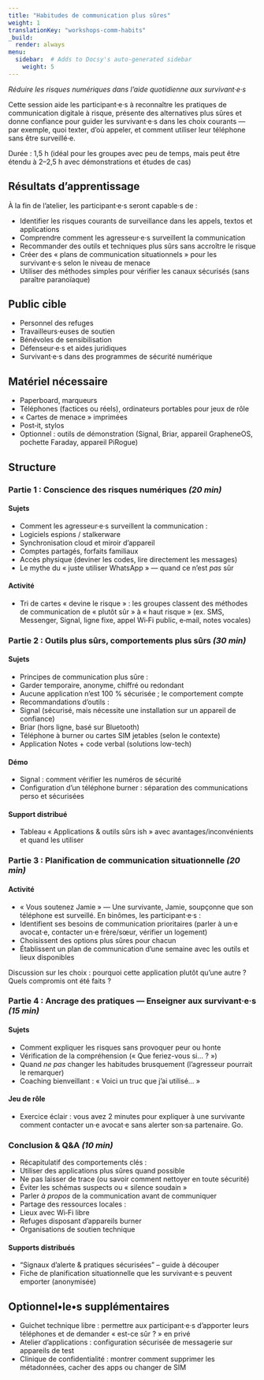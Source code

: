 ```yaml
---
title: "Habitudes de communication plus sûres"
weight: 1
translationKey: "workshops-comm-habits"
_build:
  render: always
menu:
  sidebar:  # Adds to Docsy's auto-generated sidebar
    weight: 5
---
```


*Réduire les risques numériques dans l’aide quotidienne aux survivant·e·s*

Cette session aide les participant·e·s à reconnaître les pratiques de communication digitale à risque, présente des alternatives plus sûres et donne confiance pour guider les survivant·e·s dans les choix courants — par exemple, quoi texter, d’où appeler, et comment utiliser leur téléphone sans être surveillé·e.

Durée : 1,5 h (idéal pour les groupes avec peu de temps, mais peut être étendu à 2–2,5 h avec démonstrations et études de cas)

## Résultats d’apprentissage

À la fin de l’atelier, les participant·e·s seront capable·s de :

* Identifier les risques courants de surveillance dans les appels, textos et applications
* Comprendre comment les agresseur·e·s surveillent la communication
* Recommander des outils et techniques plus sûrs sans accroître le risque
* Créer des « plans de communication situationnels » pour les survivant·e·s selon le niveau de menace
* Utiliser des méthodes simples pour vérifier les canaux sécurisés (sans paraître paranoïaque)

## Public cible

* Personnel des refuges
* Travailleurs·euses de soutien
* Bénévoles de sensibilisation
* Défenseur·e·s et aides juridiques
* Survivant·e·s dans des programmes de sécurité numérique

## Matériel nécessaire

* Paperboard, marqueurs
* Téléphones (factices ou réels), ordinateurs portables pour jeux de rôle
* « Cartes de menace » imprimées
* Post‑it, stylos
* Optionnel : outils de démonstration (Signal, Briar, appareil GrapheneOS, pochette Faraday, appareil PiRogue)

## Structure

### Partie 1 : Conscience des risques numériques *(20 min)*

#### Sujets

* Comment les agresseur·e·s surveillent la communication :
 * Logiciels espions / stalkerware
 * Synchronisation cloud et miroir d’appareil
 * Comptes partagés, forfaits familiaux
 * Accès physique (deviner les codes, lire directement les messages)
* Le mythe du « juste utiliser WhatsApp » — quand ce n’est *pas* sûr

#### Activité

* Tri de cartes « devine le risque » : les groupes classent des méthodes de communication de « plutôt sûr » à « haut risque » (ex. SMS, Messenger, Signal, ligne fixe, appel Wi‑Fi public, e‑mail, notes vocales)

### Partie 2 : Outils plus sûrs, comportements plus sûrs *(30 min)*

#### Sujets

* Principes de communication plus sûre :
 * Garder temporaire, anonyme, chiffré ou redondant
 * Aucune application n’est 100 % sécurisée ; le comportement compte
* Recommandations d’outils :
 * Signal (sécurisé, mais nécessite une installation sur un appareil de confiance)
 * Briar (hors ligne, basé sur Bluetooth)
 * Téléphone à burner ou cartes SIM jetables (selon le contexte)
 * Application Notes + code verbal (solutions low-tech)

#### Démo

* Signal : comment vérifier les numéros de sécurité
* Configuration d’un téléphone burner : séparation des communications perso et sécurisées

#### Support distribué

* Tableau « Applications & outils sûrs ish » avec avantages/inconvénients et quand les utiliser

### Partie 3 : Planification de communication situationnelle *(20 min)*

#### Activité

* « Vous soutenez Jamie »
 — Une survivante, Jamie, soupçonne que son téléphone est surveillé. En binômes, les participant·e·s :
 * Identifient ses besoins de communication prioritaires (parler à un·e avocat·e, contacter un·e frère/sœur, vérifier un logement)
 * Choisissent des options plus sûres pour chacun
 * Établissent un plan de communication d’une semaine avec les outils et lieux disponibles

Discussion sur les choix : pourquoi cette application plutôt qu’une autre ? Quels compromis ont été faits ?

### Partie 4 : Ancrage des pratiques — Enseigner aux survivant·e·s *(15 min)*

#### Sujets

* Comment expliquer les risques sans provoquer peur ou honte
* Vérification de la compréhension (« Que feriez-vous si… ? »)
* Quand *ne pas* changer les habitudes brusquement (l’agresseur pourrait le remarquer)
* Coaching bienveillant : « Voici un truc que j’ai utilisé… »

#### Jeu de rôle

* Exercice éclair : vous avez 2 minutes pour expliquer à une survivante comment contacter un·e avocat·e sans alerter son·sa partenaire. Go.

### Conclusion & Q&A *(10 min)*

* Récapitulatif des comportements clés :
 * Utiliser des applications plus sûres quand possible
 * Ne pas laisser de trace (ou savoir comment nettoyer en toute sécurité)
 * Éviter les schémas suspects ou « silence soudain »
 * Parler *à propos* de la communication avant de communiquer
* Partage des ressources locales :
 * Lieux avec Wi‑Fi libre
 * Refuges disposant d’appareils burner
 * Organisations de soutien technique

#### Supports distribués

* “Signaux d’alerte & pratiques sécurisées” – guide à découper
* Fiche de planification situationnelle que les survivant·e·s peuvent emporter (anonymisée)

## Optionnel•le•s supplémentaires

* Guichet technique libre : permettre aux participant·e·s d’apporter leurs téléphones et de demander « est-ce sûr ? » en privé
* Atelier d’applications : configuration sécurisée de messagerie sur appareils de test
* Clinique de confidentialité : montrer comment supprimer les métadonnées, cacher des apps ou changer de SIM
